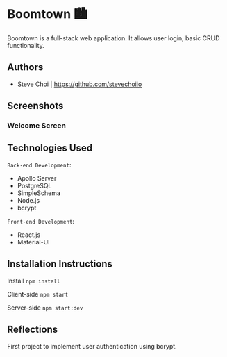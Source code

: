 # Boomtown 🏙

Boomtown is a full-stack web application. It allows user login, basic CRUD functionality.

## Authors

- Steve Choi | https://github.com/stevechoiio

## Screenshots

### Welcome Screen

## Technologies Used

`Back-end Development`:

- Apollo Server
- PostgreSQL
- SimpleSchema
- Node.js
- bcrypt

`Front-end Development`:

- React.js
- Material-UI

## Installation Instructions

Install
`npm install`

Client-side
`npm start`

Server-side
`npm start:dev`

## Reflections

First project to implement user authentication using bcrypt.
